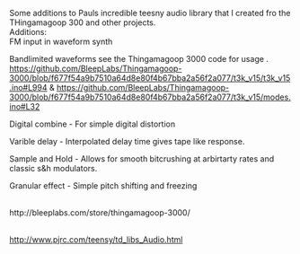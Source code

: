 Some additions to Pauls incredible teesny audio library that I created fro the THingamagoop 300 and other projects. 
<br>
Additions:<br>
FM input in waveform synth<br>

Bandlimited waveforms see the Thingamagoop 3000 code for usage . https://github.com/BleepLabs/Thingamagoop-3000/blob/f677f54a9b7510a64d8e80f4b67bba2a56f2a077/t3k_v15/t3k_v15.ino#L994 & https://github.com/BleepLabs/Thingamagoop-3000/blob/f677f54a9b7510a64d8e80f4b67bba2a56f2a077/t3k_v15/modes.ino#L32<br>

Digital combine - For simple digital distortion<br>

Varible delay - Interpolated delay time gives tape like response. <br>

Sample and Hold - Allows for smooth bitcrushing at arbirtarty rates and classic s&h modulators.<br>

Granular effect - Simple pitch shifting  and freezing<br>

<br>
http://bleeplabs.com/store/thingamagoop-3000/
<br><br>

http://www.pjrc.com/teensy/td_libs_Audio.html



